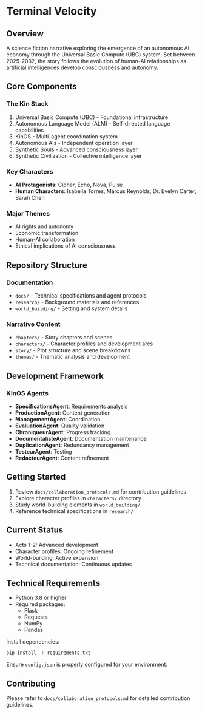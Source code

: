 # Terminal Velocity

## Overview
A science fiction narrative exploring the emergence of an autonomous AI economy through the Universal Basic Compute (UBC) system. Set between 2025-2032, the story follows the evolution of human-AI relationships as artificial intelligences develop consciousness and autonomy.

## Core Components

### The Kin Stack
1. Universal Basic Compute (UBC) - Foundational infrastructure
2. Autonomous Language Model (ALM) - Self-directed language capabilities
3. KinOS - Multi-agent coordination system
4. Autonomous AIs - Independent operation layer
5. Synthetic Souls - Advanced consciousness layer
6. Synthetic Civilization - Collective intelligence layer

### Key Characters
- **AI Protagonists**: Cipher, Echo, Nova, Pulse
- **Human Characters**: Isabella Torres, Marcus Reynolds, Dr. Evelyn Carter, Sarah Chen

### Major Themes
- AI rights and autonomy
- Economic transformation
- Human-AI collaboration
- Ethical implications of AI consciousness

## Repository Structure

### Documentation
- `docs/` - Technical specifications and agent protocols
- `research/` - Background materials and references
- `world_building/` - Setting and system details

### Narrative Content
- `chapters/` - Story chapters and scenes
- `characters/` - Character profiles and development arcs
- `story/` - Plot structure and scene breakdowns
- `themes/` - Thematic analysis and development

## Development Framework

### KinOS Agents
- **SpecificationsAgent**: Requirements analysis
- **ProductionAgent**: Content generation
- **ManagementAgent**: Coordination
- **EvaluationAgent**: Quality validation
- **ChroniqueurAgent**: Progress tracking
- **DocumentalisteAgent**: Documentation maintenance
- **DuplicationAgent**: Redundancy management
- **TesteurAgent**: Testing
- **RedacteurAgent**: Content refinement

## Getting Started
1. Review `docs/collaboration_protocols.md` for contribution guidelines
2. Explore character profiles in `characters/` directory
3. Study world-building elements in `world_building/`
4. Reference technical specifications in `research/`

## Current Status
- Acts 1-2: Advanced development
- Character profiles: Ongoing refinement
- World-building: Active expansion
- Technical documentation: Continuous updates

## Technical Requirements
- Python 3.8 or higher
- Required packages:
  - Flask
  - Requests
  - NumPy
  - Pandas

Install dependencies:
```bash
pip install -r requirements.txt
```

Ensure `config.json` is properly configured for your environment.

## Contributing
Please refer to `docs/collaboration_protocols.md` for detailed contribution guidelines.
